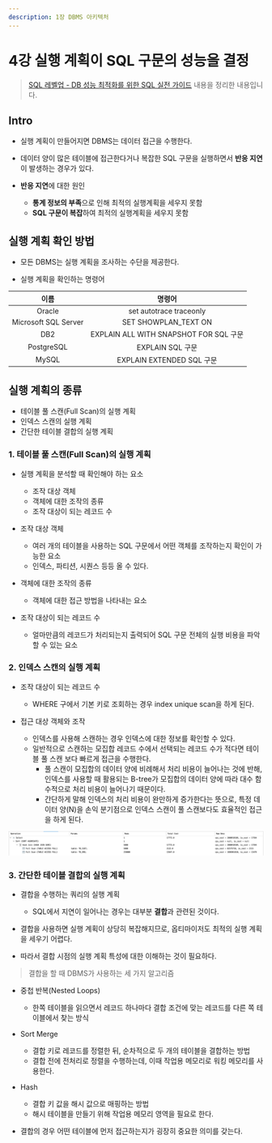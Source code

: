 ```yaml
---
description: 1장 DBMS 아키텍처
---
```


# 4강 실행 계획이 SQL 구문의 성능을 결정

> [SQL 레벨업 - DB 성능 최적화를 위한 SQL 실전 가이드](http://www.kyobobook.co.kr/product/detailViewKor.laf?mallGb=KOR&ejkGb=KOR&barcode=9788968482519) 내용을 정리한 내용입니다.

## Intro

- 실행 계획이 만들어지면 DBMS는 데이터 접근을 수행한다.
- 데이터 양이 많은 테이블에 접근한다거나 복잡한 SQL 구문을 실행하면서 **반응 지연**이 발생하는 경우가 있다.

- **반응 지연**에 대한 원인
	- **통계 정보의 부족**으로 인해 최적의 실행계획을 세우지 못함
	- **SQL 구문이 복잡**하여 최적의 실행계획을 세우지 못함 

## 실행 계획 확인 방법

- 모든 DBMS는 실행 계획을 조사하는 수단을 제공한다.

- 실행 계획을 확인하는 명령어

|이름|명령어|
|:---:|:---:|
|Oracle|set autotrace traceonly|
|Microsoft SQL Server|SET SHOWPLAN_TEXT ON|
|DB2|EXPLAIN ALL WITH SNAPSHOT FOR SQL 구문|
|PostgreSQL|EXPLAIN SQL 구문|
|MySQL|EXPLAIN EXTENDED SQL 구문|

## 실행 계획의 종류

- 테이블 풀 스캔(Full Scan)의 실행 계획
- 인덱스 스캔의 실행 계획
- 간단한 테이블 결합의 실행 계획

### 1. 테이블 풀 스캔(Full Scan)의 실행 계획

- 실행 계획을 분석할 때 확인해야 하는 요소
	- 조작 대상 객체
	- 객체에 대한 조작의 종류
	- 조작 대상이 되는 레코드 수
	

- 조작 대상 객체
	- 여러 개의 테이블을 사용하는 SQL 구문에서 어떤 객체를 조작하는지 확인이 가능한 요소
	- 인덱스, 파티션, 시퀀스 등등 올 수 있다.
	
- 객체에 대한 조작의 종류
	- 객체에 대한 접근 방법을 나타내는 요소

- 조작 대상이 되는 레코드 수
	- 얼마만큼의 레코드가 처리되는지 출력되어 SQL 구문 전체의 실행 비용을 파악할 수 있는 요소
	
### 2. 인덱스 스캔의 실행 계획
   
- 조작 대상이 되는 레코드 수
	- WHERE 구에서 기본 키로 조회하는 경우 index unique scan을 하게 된다.
	
- 접근 대상 객체와 조작
	- 인덱스를 사용해 스캔하는 경우 인덱스에 대한 정보를 확인할 수 있다.
	- 일반적으로 스캔하는 모집합 레코드 수에서 선택되는 레코드 수가 적다면 테이블 풀 스캔 보다 빠르게 접근을 수행한다.
		- 풀 스캔이 모집합의 데이터 양에 비례해서 처리 비용이 늘어나는 것에 반해, 인덱스를 사용할 때 활용되는 B-tree가 모집합의 데이터 양에 따라 대수 함수적으로 처리 비용이 늘어나기 때문이다.
		- 간단하게 말해 인덱스의 처리 비용이 완만하게 증가한다는 뜻으로, 특정 데이터 양(N)을 손익 분기점으로 인덱스 스캔이 풀 스캔보다도 효율적인 접근을 하게 된다.

![모집합의 데이터가 많을수록 인덱스 스캔이 좋음](../images/executeplan_30.png)

### 3. 간단한 테이블 결합의 실행 계획

- 결합을 수행하는 쿼리의 실행 계획
	- SQL에서 지연이 일어나는 경우는 대부분 **결합**과 관련된 것이다.

- 결합을 사용하면 실행 계획이 상당히 복잡해지므로, 옵티마이저도 최적의 실행 계획을 세우기 어렵다.
- 따라서 결합 시점의 실행 계획 특성에 대한 이해하는 것이 필요하다.

> 결합을 할 때 DBMS가 사용하는 세 가지 알고리즘

- 중첩 반복(Nested Loops)
	- 한쪽 테이블을 읽으면서 레코드 하나마다 결합 조건에 맞는 레코드를 다른 쪽 테이블에서 찾는 방식

- Sort Merge
	- 결합 키로 레코드를 정렬한 뒤, 순차적으로 두 개의 테이블을 결합하는 방법
	- 결합 전에 전처리로 정렬을 수행하는데, 이때 작업용 메모리로 워킹 메모리를 사용한다.

- Hash 
	- 결합 키 값을 해시 값으로 매핑하는 방법
	- 해시 테이블을 만들기 위해 작업용 메모리 영역을 필요로 한다.
	

- 결합의 경우 어떤 테이블에 먼저 접근하는지가 굉장히 중요한 의미를 갖는다.
